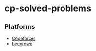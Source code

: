 # cp-solved-problems
## Platforms
- [Codeforces](https://github.com/mahbubkousar/cp-solved-problems/tree/master/Codeforces) 
- [beecrowd](https://github.com/mahbubkousar/cp-solved-problems/tree/master/beecrowd)
